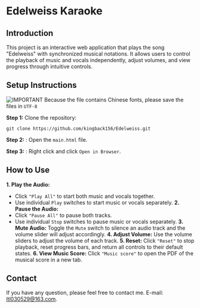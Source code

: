# Edelweiss Karaoke
## Introduction
This project is an interactive web application that plays the song "Edelweiss" with synchronized musical notations. It allows users to control the playback of music and vocals independently, adjust volumes, and view progress through intuitive controls.

## Setup Instructions
![IMPORTANT](https://img.shields.io/badge/IMPORTANT-red) Because the file contains Chinese fonts, please save the files in `UTF-8`

**Step 1:** Clone the repository:
```
git clone https://github.com/kingback156/Edelweiss.git
```
**Step 2:** : Open the `main.html` file.

**Step 3:** : Right click and click `Open in Browser`.

## How to Use
**1. Play the Audio:**
  - Click `"Play All"` to start both music and vocals together.
  - Use individual `Play` switches to start music or vocals separately.
**2. Pause the Audio:**
  - Click `"Pause All"` to pause both tracks.
  - Use individual `Stop` switches to pause music or vocals separately.
**3. Mute Audio:** Toggle the `Mute` switch to silence an audio track and the volume slider will adjust accordingly.
**4. Adjust Volume:** Use the volume sliders to adjust the volume of each track.
**5. Reset:** Click `"Reset"` to stop playback, reset progress bars, and return all controls to their default states.
**6. View Music Score:** Click `"Music score"` to open the PDF of the musical score in a new tab.

## Contact
If you have any question, please feel free to contact me. E-mail: ltl030529@163.com.

